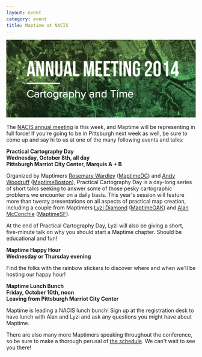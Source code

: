 ```yaml
---
layout: event
category: event
title: Maptime at NACIS
---
```

![Maptime at NACIS](/img/NACIS-time.png "Maptime at NACIS")

The [NACIS annual meeting](http://nacis.org/annual-meeting/current-meeting) is this week, and Maptime will be representing in full force! If you're going to be in Pittsburgh next week as well, be sure to come up and say hi to us at one of the many following events and talks:

**Practical Cartography Day**  
**Wednesday, October 8th, all day**  
**Pittsburgh Marriot City Center, Marquis A + B**  

<!--more-->

Organized by Maptimers [Rosemary Wardley](http://twitter.com/rosemarydaley) ([MaptimeDC](http://twitter.com/maptimedc)) and [Andy Woodruff](http://twitter.com/awoodruff) ([MaptimeBoston](http://twitter.com/maptimeboston)), Practical Cartography Day is a day-long series of short talks seeking to answer some of those pesky cartographic problems we encounter on a daily basis. This year's session will feature more than twenty presentations on all aspects of practical map creation, including a couple from Maptimers [Lyzi Diamond](http://twitter.com/lyzidiamond) ([MaptimeOAK](http://twitter.com/maptimeoak)) and [Alan McConchie](http://twitter.com/mappingmashups) ([MaptimeSF](http://twitter.com/maptimesf)).

At the end of Practical Cartography Day, Lyzi will also be giving a short, five-minute talk on why you should start a Maptime chapter. Should be educational and fun!

**Maptime Happy Hour**  
**Wednesday or Thursday evening**

Find the folks with the rainbow stickers to discover where and when we'll be hosting our happy hour!

**Maptime Lunch Bunch**  
**Friday, October 10th, noon**  
**Leaving from Pittsburgh Marriot City Center**  

Maptime is leading a NACIS lunch bunch! Sign up at the registration desk to have lunch with Alan and Lyzi and ask any questions you might have about Maptime.

There are also many more Maptimers speaking throughout the conference, so be sure to make a thorough perusal of [the schedule](http://nacis2014.sched.org/). We can't wait to see you there!
